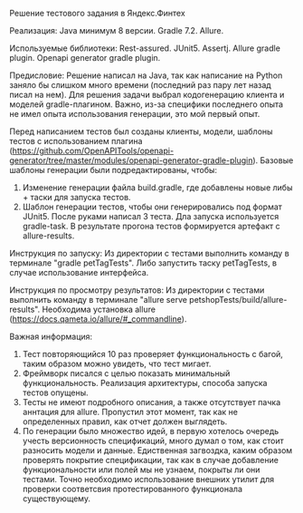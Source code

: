 Решение тестового задания в Яндекс.Финтех

Реализация:
Java минимум 8 версии.
Gradle 7.2.
Allure.

Используемые библиотеки:
Rest-assured.
JUnit5.
Assertj.
Allure gradle plugin.
Openapi generator gradle plugin.

Предисловие:
Решение написал на Java, так как написание на Python заняло бы слишком много времени (последний раз пару лет назад писал на нем). 
Для решения задачи выбрал кодогенерацию клиента и моделей gradle-плагином. Важно, из-за специфики последнего опыта не имел опыта использования генерации, это мой первый опыт.

Перед написанием тестов был созданы клиенты, модели, шаблоны тестов с использованием плагина (https://github.com/OpenAPITools/openapi-generator/tree/master/modules/openapi-generator-gradle-plugin). Базовые шаблоны генерации были подредактированы, чтобы:
1) Изменение генерации файла build.gradle, где добавлены новые либы + таски для запуска тестов.
2) Шаблон генерации тестов, чтобы они генерировались под формат JUnit5.
После руками написал 3 теста. Дла запуска используется gradle-task. В результате прогона тестов формируется артефакт с allure-results.

Инструкция по запуску:
Из директории с тестами выполнить команду в терминале "gradle petTagTests". Либо запустить таску petTagTests, в случае использование интерфейса.

Инструкция по просмотру результатов:
Из директории с тестами выполнить команду в терминале "allure serve petshopTests/build/allure-results". Необходима установка allure (https://docs.qameta.io/allure/#_commandline).

Важная информация:
1) Тест повторяющийся 10 раз проверяет функциональность с багой, таким образом можно увидеть, что тест мигает.
2) Фреймворк писался с целью показать минимальный функциональность. Реализация архитектуры, способа запуска тестов опущены.
3) Тесты не имеют подробного описания, а также отсутствует пачка аннтация для allure. Пропустил этот момент, так как не определенных правил, как отчет должен выглядеть.
4) По генерации было множество идей, в первую хотелось очередь учесть версионность спецификаций, много думал о том, как стоит разносить модели и данные. Едиственная загвоздка, каким образом проверять покрытие спецификации, так как в случае добавление функциональности или полей мы не узнаем, покрыты ли они тестами. Точно необходимо использование внешних утилит для проверки соответсвия протестированного функционала существующему.
